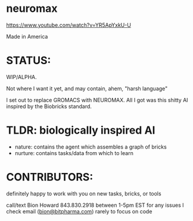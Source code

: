 # neuromax

https://www.youtube.com/watch?v=YR5ApYxkU-U

Made in America

# STATUS:

WIP/ALPHA.

Not where I want it yet, and may contain, ahem, "harsh language"

I set out to replace GROMACS with NEUROMAX.
All I got was this shitty AI inspired by the Biobricks standard.

# TLDR: biologically inspired AI 

- nature: contains the agent which assembles a graph of bricks
- nurture: contains tasks/data from which to learn

# CONTRIBUTORS:

definitely happy to work with you on new tasks, bricks, or tools

call/text Bion Howard 843.830.2918 between 1-5pm EST for any issues
I check email (bion@bitpharma.com) rarely to focus on code
